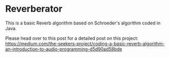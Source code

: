 # Reverberator
This is a basic Reverb algorithm based on Schroeder's algorithm coded in Java.

Please head over to this post for a detailed post on this project:
https://medium.com/the-seekers-project/coding-a-basic-reverb-algorithm-an-introduction-to-audio-programming-d5d90ad58bde

